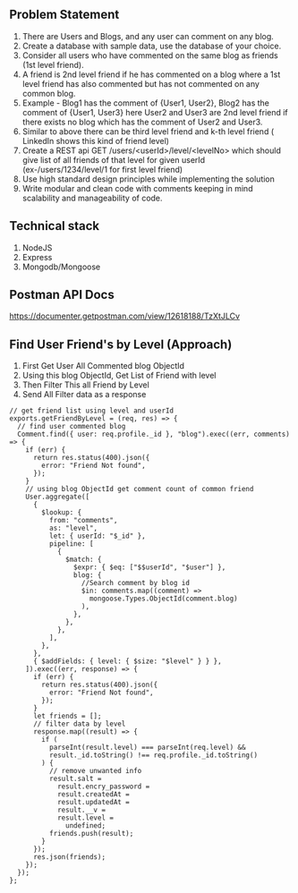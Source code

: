 ## Problem Statement

1. There are Users and Blogs, and any user can comment on any blog.
2. Create a database with sample data, use the database of your choice.
3. Consider all users who have commented on the same blog as friends (1st level friend).
4. A friend is 2nd level friend if he has commented on a blog where a 1st level friend has also commented but has not commented on any common blog.
5. Example - Blog1 has the comment of {User1, User2}, Blog2 has the comment of {User1, User3} here User2 and User3 are 2nd level friend if there exists no blog which has the comment of User2 and User3.
6. Similar to above there can be third level friend and k-th level friend ( LinkedIn shows this kind of friend level)
7. Create a REST api GET /users/&lt;userId&gt;/level/&lt;levelNo&gt; which should give list of all friends of that level for given userId (ex-/users/1234/level/1 for first level friend)
8. Use high standard design principles while implementing the solution
9. Write modular and clean code with comments keeping in mind scalability and manageability of code.

## Technical stack

1.  NodeJS
2.  Express
3.  Mongodb/Mongoose

## Postman API Docs
https://documenter.getpostman.com/view/12618188/TzXtJLCv

## Find User Friend's by Level (Approach)

1. First Get User All Commented blog ObjectId
2. Using this blog ObjectId, Get List of Friend with level
3. Then Filter This all Friend by Level
4. Send All Filter data as a response

```
// get friend list using level and userId
exports.getFriendByLevel = (req, res) => {
  // find user commented blog
  Comment.find({ user: req.profile._id }, "blog").exec((err, comments) => {
    if (err) {
      return res.status(400).json({
        error: "Friend Not found",
      });
    }
    // using blog ObjectId get comment count of common friend
    User.aggregate([
      {
        $lookup: {
          from: "comments",
          as: "level",
          let: { userId: "$_id" },
          pipeline: [
            {
              $match: {
                $expr: { $eq: ["$$userId", "$user"] },
                blog: {
                  //Search comment by blog id
                  $in: comments.map((comment) =>
                    mongoose.Types.ObjectId(comment.blog)
                  ),
                },
              },
            },
          ],
        },
      },
      { $addFields: { level: { $size: "$level" } } },
    ]).exec((err, response) => {
      if (err) {
        return res.status(400).json({
          error: "Friend Not found",
        });
      }
      let friends = [];
      // filter data by level
      response.map((result) => {
        if (
          parseInt(result.level) === parseInt(req.level) &&
          result._id.toString() !== req.profile._id.toString()
        ) {
          // remove unwanted info
          result.salt =
            result.encry_password =
            result.createdAt =
            result.updatedAt =
            result.__v =
            result.level =
              undefined;
          friends.push(result);
        }
      });
      res.json(friends);
    });
  });
};
```
